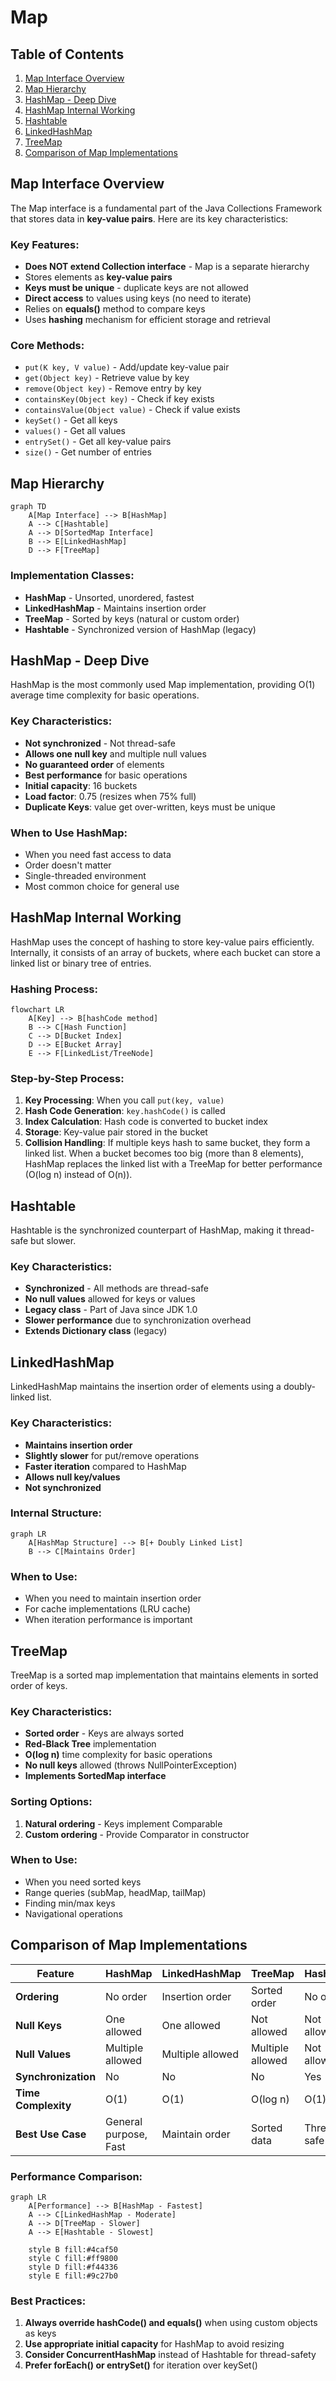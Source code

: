 # Map

## Table of Contents
1. [Map Interface Overview](#map-interface-overview)
2. [Map Hierarchy](#map-hierarchy)
3. [HashMap - Deep Dive](#hashmap---deep-dive)
4. [HashMap Internal Working](#hashmap-internal-working)
5. [Hashtable](#hashtable)
6. [LinkedHashMap](#linkedhashmap)
7. [TreeMap](#treemap)
8. [Comparison of Map Implementations](#comparison-of-map-implementations)


## Map Interface Overview

The Map interface is a fundamental part of the Java Collections Framework that stores data in **key-value pairs**. Here are its key characteristics:

### Key Features:
- **Does NOT extend Collection interface** - Map is a separate hierarchy
- Stores elements as **key-value pairs**
- **Keys must be unique** - duplicate keys are not allowed
- **Direct access** to values using keys (no need to iterate)
- Relies on **equals()** method to compare keys
- Uses **hashing** mechanism for efficient storage and retrieval

### Core Methods:
- `put(K key, V value)` - Add/update key-value pair
- `get(Object key)` - Retrieve value by key
- `remove(Object key)` - Remove entry by key
- `containsKey(Object key)` - Check if key exists
- `containsValue(Object value)` - Check if value exists
- `keySet()` - Get all keys
- `values()` - Get all values
- `entrySet()` - Get all key-value pairs
- `size()` - Get number of entries

## Map Hierarchy

```mermaid
graph TD
    A[Map Interface] --> B[HashMap]
    A --> C[Hashtable]
    A --> D[SortedMap Interface]
    B --> E[LinkedHashMap]
    D --> F[TreeMap]
```

### Implementation Classes:
- **HashMap** - Unsorted, unordered, fastest
- **LinkedHashMap** - Maintains insertion order
- **TreeMap** - Sorted by keys (natural or custom order)
- **Hashtable** - Synchronized version of HashMap (legacy)

## HashMap - Deep Dive

HashMap is the most commonly used Map implementation, providing O(1) average time complexity for basic operations.

### Key Characteristics:
- **Not synchronized** - Not thread-safe
- **Allows one null key** and multiple null values
- **No guaranteed order** of elements
- **Best performance** for basic operations
- **Initial capacity**: 16 buckets
- **Load factor**: 0.75 (resizes when 75% full)
- **Duplicate Keys**: value get over-written, keys must be unique 

### When to Use HashMap:
- When you need fast access to data
- Order doesn't matter
- Single-threaded environment
- Most common choice for general use

## HashMap Internal Working

HashMap uses the concept of hashing to store key-value pairs efficiently. Internally, it consists of an array of buckets, where each bucket can store a linked list or binary tree of entries.

### Hashing Process:

```mermaid
flowchart LR
    A[Key] --> B[hashCode method]
    B --> C[Hash Function]
    C --> D[Bucket Index]
    D --> E[Bucket Array]
    E --> F[LinkedList/TreeNode]
```

### Step-by-Step Process:

1. **Key Processing**: When you call `put(key, value)`
2. **Hash Code Generation**: `key.hashCode()` is called
3. **Index Calculation**: Hash code is converted to bucket index
4. **Storage**: Key-value pair stored in the bucket
5. **Collision Handling**: If multiple keys hash to same bucket, they form a linked list. When a bucket becomes too big (more than 8 elements), HashMap replaces the linked list with a TreeMap for better performance (O(log n) instead of O(n)).

## Hashtable

Hashtable is the synchronized counterpart of HashMap, making it thread-safe but slower.

### Key Characteristics:
- **Synchronized** - All methods are thread-safe
- **No null values** allowed for keys or values
- **Legacy class** - Part of Java since JDK 1.0
- **Slower performance** due to synchronization overhead
- **Extends Dictionary class** (legacy)

## LinkedHashMap

LinkedHashMap maintains the insertion order of elements using a doubly-linked list.

### Key Characteristics:
- **Maintains insertion order**
- **Slightly slower** for put/remove operations
- **Faster iteration** compared to HashMap
- **Allows null key/values**
- **Not synchronized**

### Internal Structure:
```mermaid
graph LR
    A[HashMap Structure] --> B[+ Doubly Linked List]
    B --> C[Maintains Order]
```

### When to Use:
- When you need to maintain insertion order
- For cache implementations (LRU cache)
- When iteration performance is important

## TreeMap

TreeMap is a sorted map implementation that maintains elements in sorted order of keys.

### Key Characteristics:
- **Sorted order** - Keys are always sorted
- **Red-Black Tree** implementation
- **O(log n)** time complexity for basic operations
- **No null keys** allowed (throws NullPointerException)
- **Implements SortedMap interface**

### Sorting Options:
1. **Natural ordering** - Keys implement Comparable
2. **Custom ordering** - Provide Comparator in constructor

### When to Use:
- When you need sorted keys
- Range queries (subMap, headMap, tailMap)
- Finding min/max keys
- Navigational operations

## Comparison of Map Implementations

| Feature             | HashMap               | LinkedHashMap    | TreeMap          | Hashtable   |
|---------------------|-----------------------|------------------|------------------|-------------|
| **Ordering**        | No order              | Insertion order  | Sorted order     | No order    |
| **Null Keys**       | One allowed           | One allowed      | Not allowed      | Not allowed |
| **Null Values**     | Multiple allowed      | Multiple allowed | Multiple allowed | Not allowed |
| **Synchronization** | No                    | No               | No               | Yes         |
| **Time Complexity** | O(1)                  | O(1)             | O(log n)         | O(1)        |
| **Best Use Case**   | General purpose, Fast | Maintain order   | Sorted data      | Thread-safe |

### Performance Comparison:
```mermaid
graph LR
    A[Performance] --> B[HashMap - Fastest]
    A --> C[LinkedHashMap - Moderate]
    A --> D[TreeMap - Slower]
    A --> E[Hashtable - Slowest]
    
    style B fill:#4caf50
    style C fill:#ff9800
    style D fill:#f44336
    style E fill:#9c27b0
```

### Best Practices:

1. **Always override hashCode() and equals()** when using custom objects as keys
2. **Use appropriate initial capacity** for HashMap to avoid resizing
3. **Consider ConcurrentHashMap** instead of Hashtable for thread-safety
4. **Prefer forEach() or entrySet()** for iteration over keySet()
